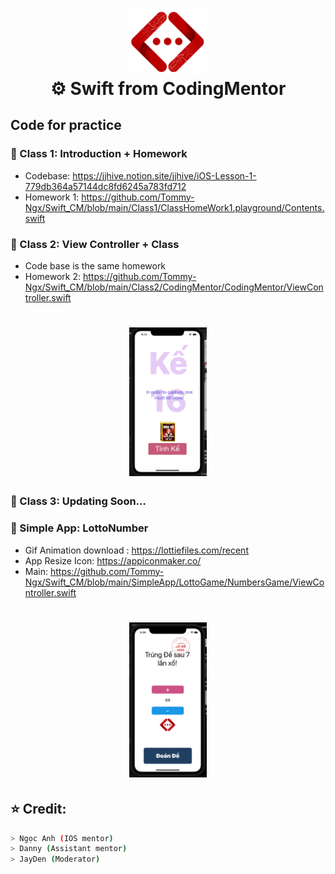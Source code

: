 <h1 align="center">
  <img src="https://raw.githubusercontent.com/Tommy-Ngx/Swift_CM/main/Picture/codingmentor.png" width="124px"/><br/>
  ⚙️ Swift from CodingMentor
</h1>

## Code for practice
### 📖 Class 1: Introduction + Homework

- Codebase: https://jjhive.notion.site/jjhive/iOS-Lesson-1-779db364a57144dc8fd6245a783fd712
- Homework 1:
    https://github.com/Tommy-Ngx/Swift_CM/blob/main/Class1/ClassHomeWork1.playground/Contents.swift
### 📖 Class 2: View Controller + Class

- Code base is the same homework
- Homework 2: https://github.com/Tommy-Ngx/Swift_CM/blob/main/Class2/CodingMentor/CodingMentor/ViewController.swift
<h1 align="center">
  <img src="https://raw.githubusercontent.com/Tommy-Ngx/Swift_CM/main/Picture/appclass2.png" width="124px"/>
</h1>


### 📖 Class 3: Updating Soon...



### 📖 Simple App: LottoNumber

- Gif Animation download :  https://lottiefiles.com/recent
- App Resize Icon:          https://appiconmaker.co/
- Main:                     https://github.com/Tommy-Ngx/Swift_CM/blob/main/SimpleApp/LottoGame/NumbersGame/ViewController.swift

<h1 align="center">
  <img src="https://raw.githubusercontent.com/Tommy-Ngx/Swift_CM/main/Picture/lottomentor.png" width="124px"/>
</h1>

## ⭐️  Credit: 
```bash
> Ngọc Anh (IOS mentor) 
> Danny (Assistant mentor)
> JayDen (Moderator)
```
